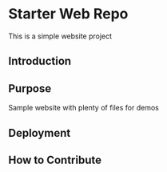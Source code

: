 # Starter Web Repo

This is a simple website project

## Introduction

## Purpose

Sample website with plenty of files for demos

## Deployment

## How to Contribute
